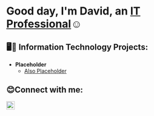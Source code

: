 <h1>Good day, I'm David, an <a href="https://linkedin.com/in/dsosah">IT Professional</a>☺</h1>

<h2>🖥️👾 Information Technology Projects:</h2>

- <b>Placeholder</b>
  - [Also Placeholder](https://youtu.be/dQw4w9WgXcQ)

<h2>😊Connect with me:</h2>

[<img align="left" alt="Josh | LinkedIn" width="22px" src="https://cdn.jsdelivr.net/npm/simple-icons@v3/icons/linkedin.svg" />][linkedin]

[linkedin]: https://linkedin.com/in/dsosah
